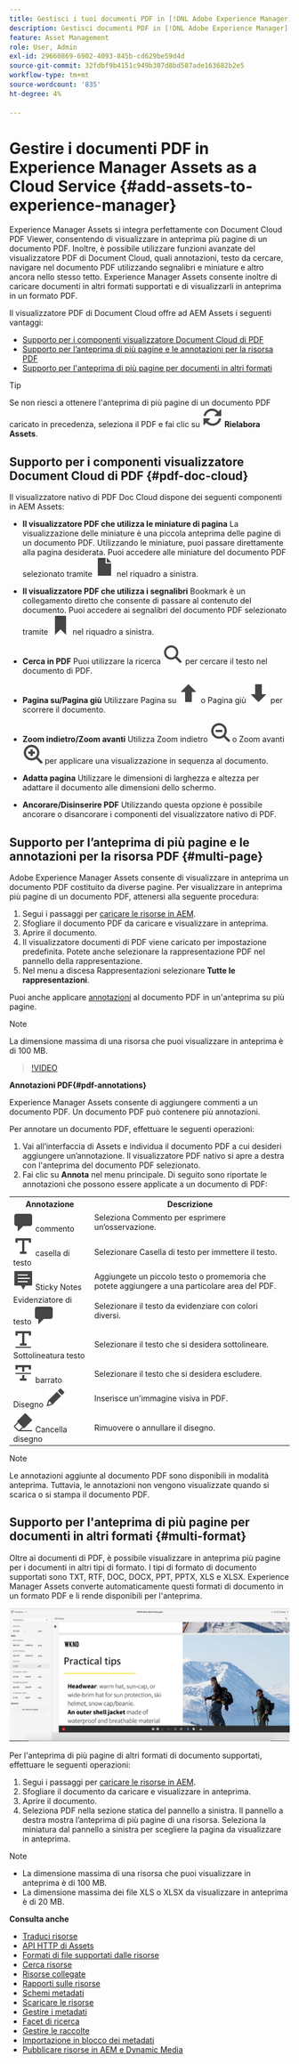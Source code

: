 ```yaml
---
title: Gestisci i tuoi documenti PDF in [!DNL Adobe Experience Manager].
description: Gestisci documenti PDF in [!DNL Adobe Experience Manager] as a [!DNL Cloud Service].
feature: Asset Management
role: User, Admin
exl-id: 29660869-6902-4093-845b-cd629be59d4d
source-git-commit: 32fdbf9b4151c949b307d8bd587ade163682b2e5
workflow-type: tm+mt
source-wordcount: '835'
ht-degree: 4%

---
```


# Gestire i documenti PDF in Experience Manager Assets as a Cloud Service {#add-assets-to-experience-manager}

Experience Manager Assets si integra perfettamente con Document Cloud PDF Viewer, consentendo di visualizzare in anteprima più pagine di un documento PDF. Inoltre, è possibile utilizzare funzioni avanzate del visualizzatore PDF di Document Cloud, quali annotazioni, testo da cercare, navigare nel documento PDF utilizzando segnalibri e miniature e altro ancora nello stesso tetto. Experience Manager Assets consente inoltre di caricare documenti in altri formati supportati e di visualizzarli in anteprima in un formato PDF.

Il visualizzatore PDF di Document Cloud offre ad AEM Assets i seguenti vantaggi:

* [Supporto per i componenti visualizzatore Document Cloud di PDF](#pdf-doc-cloud)
* [Supporto per l’anteprima di più pagine e le annotazioni per la risorsa PDF](#multi-page)
* [Supporto per l&#39;anteprima di più pagine per documenti in altri formati](#multi-format)

>[!TIP]
>
> Se non riesci a ottenere l&#39;anteprima di più pagine di un documento PDF caricato in precedenza, seleziona il PDF e fai clic su ![Rielabora](/help/assets/assets/Reprocess.svg) **Rielabora Assets**.

## Supporto per i componenti visualizzatore Document Cloud di PDF {#pdf-doc-cloud}

Il visualizzatore nativo di PDF Doc Cloud dispone dei seguenti componenti in AEM Assets:

* **Il visualizzatore PDF che utilizza le miniature di pagina** La visualizzazione delle miniature è una piccola anteprima delle pagine di un documento PDF. Utilizzando le miniature, puoi passare direttamente alla pagina desiderata. Puoi accedere alle miniature del documento PDF selezionato tramite ![miniatura](/help/assets/assets/thumbnail.svg) nel riquadro a sinistra.

* **Il visualizzatore PDF che utilizza i segnalibri** Bookmark è un collegamento diretto che consente di passare al contenuto del documento. Puoi accedere ai segnalibri del documento PDF selezionato tramite ![segnalibro](/help/assets/assets/bookmark.svg) nel riquadro a sinistra.

* **Cerca in PDF** Puoi utilizzare la ricerca ![cerca](/help/assets/assets/Search.svg) per cercare il testo nel documento di PDF.

* **Pagina su/Pagina giù** Utilizzare Pagina su ![Pagina su](/help/assets/assets/ArrowUp.svg) o Pagina giù ![Pagina giù](/help/assets/assets/ArrowDown.svg) per scorrere il documento.

* **Zoom indietro/Zoom avanti** Utilizza Zoom indietro ![Zoom indietro](/help/assets/assets/Zoom-out.svg) o Zoom avanti ![Zoom avanti](/help/assets/assets/zoom-in.svg) per applicare una visualizzazione in sequenza al documento.

* **Adatta pagina** Utilizzare le dimensioni di larghezza e altezza per adattare il documento alle dimensioni dello schermo.

* **Ancorare/Disinserire PDF** Utilizzando questa opzione è possibile ancorare o disancorare i componenti del visualizzatore nativo di PDF.

## Supporto per l’anteprima di più pagine e le annotazioni per la risorsa PDF {#multi-page}

Adobe Experience Manager Assets consente di visualizzare in anteprima un documento PDF costituito da diverse pagine. Per visualizzare in anteprima più pagine di un documento PDF, attenersi alla seguente procedura:

1. Segui i passaggi per [caricare le risorse in AEM](https://experienceleague.adobe.com/docs/experience-manager-cloud-service/content/assets/manage/add-assets.html?lang=it).
1. Sfogliare il documento PDF da caricare e visualizzare in anteprima.
1. Aprire il documento.
1. Il visualizzatore documenti di PDF viene caricato per impostazione predefinita. Potete anche selezionare la rappresentazione PDF nel pannello della rappresentazione.
1. Nel menu a discesa Rappresentazioni selezionare **Tutte le rappresentazioni**.

Puoi anche applicare [annotazioni](#pdf-annotations) al documento PDF in un&#39;anteprima su più pagine.

>[!NOTE]
>
> La dimensione massima di una risorsa che puoi visualizzare in anteprima è di 100 MB.

>[!VIDEO](https://video.tv.adobe.com/v/3409355)

<!--
![Multi-page Preview](/help/assets/assets/multi-page.png)
-->

**Annotazioni PDF{#pdf-annotations}**

Experience Manager Assets consente di aggiungere commenti a un documento PDF. Un documento PDF può contenere più annotazioni.

Per annotare un documento PDF, effettuare le seguenti operazioni:

1. Vai all’interfaccia di Assets e individua il documento PDF a cui desideri aggiungere un’annotazione. Il visualizzatore PDF nativo si apre a destra con l&#39;anteprima del documento PDF selezionato.
1. Fai clic su **Annota** nel menu principale.
Di seguito sono riportate le annotazioni che possono essere applicate a un documento di PDF:

<table>
        <tr>
             <th> Annotazione </th>
            <th> Descrizione </th>
        </tr>
        <tr>
           <td> <img src="/help/assets/assets/Comment.svg"> commento </td>
            <td> Seleziona Commento per esprimere un’osservazione. </td>
        </tr>
        <tr>
            <td> <img src="/help/assets/assets/Text.svg"> casella di testo </td>
            <td> Selezionare Casella di testo per immettere il testo. </td>
        </tr>
        <tr>
            <td> <img src="/help/assets/assets/Note.svg"> Sticky Notes </td>
            <td> Aggiungete un piccolo testo o promemoria che potete aggiungere a una particolare area del PDF. </td>
        </tr>
        <tr>
            <td> Evidenziatore di testo <img src="/help/assets/assets/Comment.svg"> </td>
            <td> Selezionare il testo da evidenziare con colori diversi. </td>
        </tr>
        <tr>
            <td> <img src="/help/assets/assets/TextUnderline.svg"> Sottolineatura testo </td>
            <td> Selezionare il testo che si desidera sottolineare. </td>
        </tr>
        <tr>
            <td> <img src="/help/assets/assets/TextStrikethrough.svg"> barrato </td>
            <td> Selezionare il testo che si desidera escludere. </td>
        </tr>
        <tr>
            <td> Disegno <img src="/help/assets/assets/Draw.svg"> </td>
            <td> Inserisce un'immagine visiva in PDF. </td>
        </tr>
        <tr>
            <td> <img src="/help/assets/assets/Erase.svg"> Cancella disegno </td>
             <td> Rimuovere o annullare il disegno. </td>
        </tr>
    </table>

>[!NOTE]
>
>Le annotazioni aggiunte al documento PDF sono disponibili in modalità anteprima. Tuttavia, le annotazioni non vengono visualizzate quando si scarica o si stampa il documento PDF.

## Supporto per l&#39;anteprima di più pagine per documenti in altri formati {#multi-format}

Oltre ai documenti di PDF, è possibile visualizzare in anteprima più pagine per i documenti in altri tipi di formato. I tipi di formato di documento supportati sono TXT, RTF, DOC, DOCX, PPT, PPTX, XLS e XLSX. Experience Manager Assets converte automaticamente questi formati di documento in un formato PDF e li rende disponibili per l&#39;anteprima.

![Anteprima multipagina di documenti in altri formati](/help/assets/assets/multi-page-other-formats.png)

Per l&#39;anteprima di più pagine di altri formati di documento supportati, effettuare le seguenti operazioni:

1. Segui i passaggi per [caricare le risorse in AEM](https://experienceleague.adobe.com/docs/experience-manager-cloud-service/content/assets/manage/add-assets.html?lang=it).
1. Sfogliare il documento da caricare e visualizzare in anteprima.
1. Aprire il documento.
1. Seleziona PDF nella sezione statica del pannello a sinistra. Il pannello a destra mostra l’anteprima di più pagine di una risorsa. Seleziona la miniatura dal pannello a sinistra per scegliere la pagina da visualizzare in anteprima.

>[!NOTE]
>
> * La dimensione massima di una risorsa che puoi visualizzare in anteprima è di 100 MB.
> * La dimensione massima dei file XLS o XLSX da visualizzare in anteprima è di 20 MB.

**Consulta anche**

* [Traduci risorse](translate-assets.md)
* [API HTTP di Assets](mac-api-assets.md)
* [Formati di file supportati dalle risorse](file-format-support.md)
* [Cerca risorse](search-assets.md)
* [Risorse collegate](use-assets-across-connected-assets-instances.md)
* [Rapporti sulle risorse](asset-reports.md)
* [Schemi metadati](metadata-schemas.md)
* [Scaricare le risorse](download-assets-from-aem.md)
* [Gestire i metadati](manage-metadata.md)
* [Facet di ricerca](search-facets.md)
* [Gestire le raccolte](manage-collections.md)
* [Importazione in blocco dei metadati](metadata-import-export.md)
* [Pubblicare risorse in AEM e Dynamic Media](/help/assets/publish-assets-to-aem-and-dm.md)
